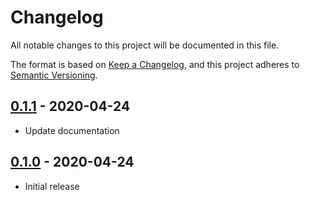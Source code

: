 # Changelog

All notable changes to this project will be documented in this file.

The format is based on [Keep a Changelog](https://keepachangelog.com/en/1.0.0/),
and this project adheres to [Semantic Versioning](https://semver.org/spec/v2.0.0.html).

## [0.1.1](https://github.com/metonym/svelte-spectrum-icons/releases/tag/v0.1.1) - 2020-04-24

- Update documentation

## [0.1.0](https://github.com/metonym/svelte-spectrum-icons/releases/tag/v0.1.0) - 2020-04-24

- Initial release
